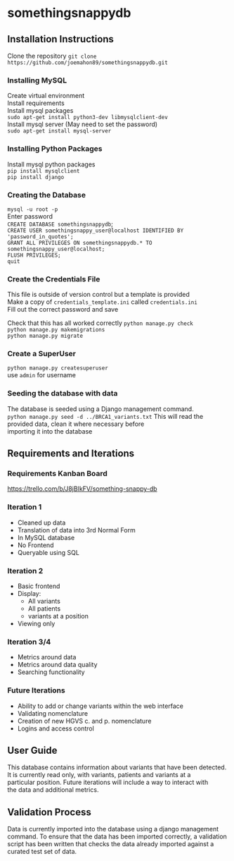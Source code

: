 # somethingsnappydb






## Installation Instructions

Clone the repository
`git clone https://github.com/joemahon89/somethingsnappydb.git`

### Installing MySQL
Create virtual environment  
Install requirements  
Install mysql packages   
`sudo apt-get install python3-dev libmysqlclient-dev`  
Install mysql server (May need to set the password)  
`sudo apt-get install mysql-server`  

### Installing Python Packages
Install mysql python packages   
`pip install mysqlclient`  
`pip install django`  

### Creating the Database
`mysql -u root -p`  
Enter password  
`CREATE DATABASE somethingsnappydb`;  
`CREATE USER somethingsnappy_user@localhost IDENTIFIED BY 'password_in_quotes';`  
`GRANT ALL PRIVILEGES ON somethingsnappydb.* TO somethingsnappy_user@localhost;`  
`FLUSH PRIVILEGES;`  
`quit`

### Create the Credentials File
This file is outside of version control but a template is provided  
Make a copy of `credentials_template.ini` called `credentials.ini`  
Fill out the correct password and save  

Check that this has all worked correctly
`python manage.py check`  
`python manage.py makemigrations`  
`python manage.py migrate`  

### Create a SuperUser
`python manage.py createsuperuser`  
use `admin` for username 

### Seeding the database with data
The database is seeded using a Django management command.  
`python manage.py seed -d ../BRCA1_variants.txt`
This will read the provided data, clean it where necessary before  
importing it into the database


## Requirements and Iterations

### Requirements Kanban Board
https://trello.com/b/J8jBIkFV/something-snappy-db

### Iteration 1
- Cleaned up data  
- Translation of data into 3rd Normal Form
- In MySQL database  
- No Frontend  
- Queryable using SQL  

### Iteration 2
- Basic frontend  
- Display:  
	- All variants  
	- All patients  
	- variants at a position  
- Viewing only  

### Iteration 3/4
- Metrics around data
- Metrics around data quality
- Searching functionality  

### Future Iterations
- Ability to add or change variants within the web interface  
- Validating nomenclature  
- Creation of new HGVS c. and p. nomenclature  
- Logins and access control

## User Guide
This database contains information about variants that have been detected.  
It is currently read only, with variants, patients and variants at a  
particular position. Future iterations will include a way to interact with  
the data and additional metrics.

## Validation Process
Data is currently imported into the database using a django management  
command. To ensure that the data has been imported correctly, a validation
script has been written that checks the data already imported against a 
curated test set of data.


